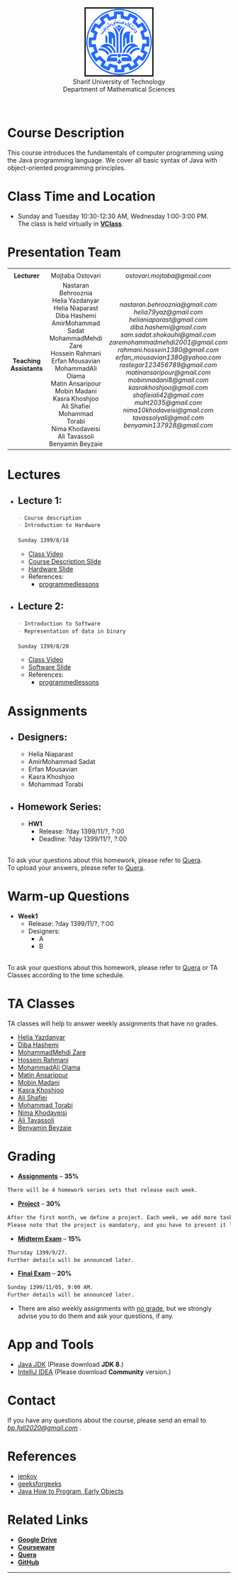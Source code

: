 <center><img src=".\Images\SharifUT.png" alt="" border='3' height='150' width='150' /></center>
<center> Sharif University of Technology <br> Department of Mathematical Sciences </center>
<br>
<br>

# Course Description

This course introduces the fundamentals of computer programming using the Java programming language. We cover all basic syntax of Java with object-oriented programming principles. 


# Class Time and Location
* Sunday and Tuesday 10:30-12:30 AM, Wednesday 1:00-3:00 PM.
<br>The class is held virtually in [**VClass**](https://vc.sharif.edu/ch/ostovari.mojtaba).

# Presentation Team

<table>
  <tr>
    <td colspan="5"><center><span></span></center></td>
  </tr>
  <tr>
  </tr>
  <tr>
    <td><center><span style="font-weight:bold">Lecturer</span></center></td>
    <td><center> Mojtaba Ostovari </center></td> 
    <td><center> <i>ostovari.mojtaba@gmail.com</i> </center></td> 
  </tr>
  <tr>
  </tr>
  <tr>
    <td><center><span style="font-weight:bold">Teaching<br>Assistants</span></center></td>
    <td>
      <center>
        Nastaran Behrooznia<br>
        Helia Yazdanyar<br>
        Helia Niaparast<br>
        Diba Hashemi<br>
        AmirMohammad Sadat<br>
        MohammadMehdi Zare<br>
        Hossein Rahmani<br>
        Erfan Mousavian<br>
        MohammadAli Olama<br>
        Matin Ansaripour<br>
        Mobin Madani<br>
        Kasra Khoshjoo<br>
        Ali Shafiei<br>
        Mohammad Torabi<br>
        Nima Khodaveisi<br>
        Ali Tavassoli<br>
        Benyamin Beyzaie
      </center>
    </td>
    <td>
      <center>
        <i>nastaran.behrooznia@gmail.com</i><br>
        <i>helia79yaz@gmail.com</i><br>
        <i>helianiaparast@gmail.com</i><br>
        <i>diba.hashemi@gmail.com</i><br>
        <i>sam.sadat.shokouhi@gmail.com</i><br>
        <i>zaremohammadmehdi2001@gmail.com</i><br>
        <i>rahmani.hossein1380@gmail.com</i><br>
        <i>erfan_mousavian1380@yahoo.com</i><br>
        <i>rastegar123456789@gmail.com</i><br>
        <i>matinansaripour@gmail.com</i><br>
        <i>mobinmadani8@gmail.com</i><br>
        <i>kasrakhoshjoo@gmail.com</i><br>
        <i>shafieiali42@gmail.com</i><br>
        <i>muht2035@gmail.com</i><br>
        <i>nima10khodaveisi@gmail.com</i><br>
        <i>tavassolyali@gmail.com</i><br>
        <i>benyamin137928@gmail.com</i>
      </center>
    </td>
  </tr> 
</table>

<!-- 

<table>
  <tr>
    <td colspan="5"><center><span style="font-weight:bold"></span></center></td>
  </tr>
  <tr>
    <td colspan="5"><center><span style="font-weight:bold">Lecturer</span></center></td>
  </tr>
  <tr>
    <td colspan="2"><img src="" alt="" border='3' height='140' width='140' /></td>
    <td colspan="3"><center><a href="https://nastaraan.github.io/test2/">S O</a><br>description</center></td>
  </tr>
  <tr>
    <td colspan="5"><center><span style="font-weight:bold">Teaching Assistants</span></center></td>
  </tr>
  <tr>
    <td><img src="" alt="" border='3' height='120' width='120' /></td>
    <td><img src="" alt="" border='3' height='120' width='120' /></td>
    <td><img src="" alt="" border='3' height='120' width='120' /></td>
    <td><img src="" alt="" border='3' height='120' width='120' /></td>
  </tr>
  <tr>
  </tr>
   <tr>
    <td><center><a href="">A</a></center></td>
    <td><center><a href="">B</a></center></td>
    <td><center><a href="">C</a></center></td>
    <td><center><a href="">D</a></center></td>
  </tr>
</table>

-->

# Lectures
* ## Lecture 1: ##
    ```markdown
    - Course description
    - Introduction to Hardware
  
    Sunday 1399/8/18
    ```
    * [Class Video](http://cw.sharif.edu/pluginfile.php/209850/mod_folder/content/0/Lecture_01.mkv?forcedownload=1) 
    * [Course Description Slide](https://github.com/mojtabaOstovari/BasicProgramming-fall2020/blob/gh-pages/Slides/intro.pdf)
    * [Hardware Slide](https://github.com/mojtabaOstovari/BasicProgramming-fall2020/blob/gh-pages/Slides/lecture_01.pdf)
    * References:
      * [programmedlessons](http://www.programmedlessons.org/)
      
* ## Lecture 2: ##
    ```markdown
    - Introduction to Software
    - Representation of data in binary
  
    Sunday 1399/8/20
    ```
    * [Class Video]() 
    * [Software Slide](https://github.com/mojtabaOstovari/BasicProgramming-fall2020/blob/gh-pages/Slides/lecture_02.pdf)
    * References:
      * [programmedlessons](http://www.programmedlessons.org/)



# Assignments
  * ## Designers: ##
    * Helia Niaparast<br>
    * AmirMohammad Sadat<br>
    * Erfan Mousavian<br>
    * Kasra Khoshjoo<br>
    * Mohammad Torabi<br>
  
  
  * ## Homework Series: ##
    * **HW1**
      * Release: ?day 1399/11/?, ?:00  
      * Deadline: ?day 1399/11/?, ?:00 

    
    
<br>To ask your questions about this homework, please refer to [Quera](https://quera.ir/).
<br>To upload your answers, please refer to [Quera](https://quera.ir/).



# Warm-up Questions

* **Week1**
  * Release: ?day 1399/11/?, ?:00  
  * Designers: 
    * A
    * B
  
<br> To ask your questions about this homework, please refer to [Quera](https://quera.ir/) or TA Classes according to the time schedule.


# TA Classes
TA classes will help to answer weekly assignments that have no grades.
* [Helia Yazdanyar](https://github.com/mojtabaOstovari/BasicProgramming-fall2020/blob/gh-pages/TA-Groups/HeliaYazdanyar.txt)
* [Diba Hashemi](https://github.com/mojtabaOstovari/BasicProgramming-fall2020/blob/gh-pages/TA-Groups/DibaHashemi.txt)
* [MohammadMehdi Zare](https://github.com/mojtabaOstovari/BasicProgramming-fall2020/blob/gh-pages/TA-Groups/MohammadMehdiZare.txt)
* [Hossein Rahmani](https://github.com/mojtabaOstovari/BasicProgramming-fall2020/blob/gh-pages/TA-Groups/HosseinRahmani.txt)
* [MohammadAli Olama](https://github.com/mojtabaOstovari/BasicProgramming-fall2020/blob/gh-pages/TA-Groups/MohammadAliOlama.txt)
* [Matin Ansaripour](https://github.com/mojtabaOstovari/BasicProgramming-fall2020/blob/gh-pages/TA-Groups/MatinAnsaripour.txt)
* [Mobin Madani](https://github.com/mojtabaOstovari/BasicProgramming-fall2020/blob/gh-pages/TA-Groups/MobinMadani.txt)
* [Kasra Khoshjoo](https://github.com/mojtabaOstovari/BasicProgramming-fall2020/blob/gh-pages/TA-Groups/KasraKhoshjoo.txt)
* [Ali Shafiei](https://github.com/mojtabaOstovari/BasicProgramming-fall2020/blob/gh-pages/TA-Groups/AliShafiei.txt)
* [Mohammad Torabi](https://github.com/mojtabaOstovari/BasicProgramming-fall2020/blob/gh-pages/TA-Groups/MohammadTorabi.txt)
* [Nima Khodaveisi](https://github.com/mojtabaOstovari/BasicProgramming-fall2020/blob/gh-pages/TA-Groups/NimaKhodaveisi.txt)
* [Ali Tavassoli](https://github.com/mojtabaOstovari/BasicProgramming-fall2020/blob/gh-pages/TA-Groups/AliTavassoli.txt)
* [Benyamin Beyzaie](https://github.com/mojtabaOstovari/BasicProgramming-fall2020/blob/gh-pages/TA-Groups/BenyaminBeyzaie.txt)


# Grading

* [**Assignments**](#assignments) – <b>35%</b>
```markdown
There will be 4 homework series sets that release each week.
```
* [**Project**](#project) – <b>30%</b>
```markdown
After the first month, we define a project. Each week, we add more tasks to it. 
Please note that the project is mandatory, and you have to present it live.
```
* [**Midterm Exam**](#midterm-exam) – <b>15%</b>
```markdown
Thursday 1399/9/27.
Further details will be announced later. 
```
* [**Final Exam**](#final-exam) – <b>20%</b>
```markdown
Sunday 1399/11/05, 9:00 AM.
Further details will be announced later. 
```

* There are also weekly assignments with <u>no grade</u>, but we strongly advise you to do them and ask your questions, if any.


# App and Tools
* <a href="https://www.yasdl.com/27738/%d8%af%d8%a7%d9%86%d9%84%d9%88%d8%af-java-jdk.html">Java JDK</a> (Please download <b>JDK 8</b>.)
* <a href="https://www.jetbrains.com/idea/download/">IntelliJ IDEA</a> (Please download <b>Community</b> version.)

# Contact

If you have any questions about the course, please send an email to <i>bp.fall2020@gmail.com</i> .

# References
* <a href="http://tutorials.jenkov.com/">jenkov</a>
* <a href="https://www.geeksforgeeks.org/java/">geeksforgeeks</a>
* <a href="https://www.amazon.com/Java-Program-Early-Objects-Deitel/dp/0134743350">Java How to Program, Early Objects</a>



# Related Links

* [**Google Drive**](https://drive.google.com/drive/folders/1vIuDFKcHn_vbFuA0b7gltXgfgCwUW4Dv?usp=sharing)
* [**Courseware**](https://cw.sharif.edu/)
* [**Quera**](https://quera.ir/)
* [**GitHub**](https://github.com/mojtabaOstovari/BasicPrograming-fall2020)



---
